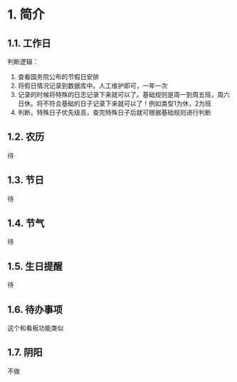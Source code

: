 # 1. 简介


## 1.1. 工作日
判断逻辑：
1. 查看国务院公布的节假日安排
2. 将假日情况记录到数据库中。人工维护即可，一年一次
3. 记录的时候将特殊的日志记录下来就可以了。基础规则是周一到周五班，周六日休。将不符合基础的日子记录下来就可以了！例如类型1为休，2为班
4. 判断。特殊日子优先级高，查完特殊日子后就可根据基础规则进行判断

## 1.2. 农历
待

## 1.3. 节日
待

## 1.4. 节气
待

## 1.5. 生日提醒
待

## 1.6. 待办事项
这个和看板功能类似

## 1.7. 阴阳
不做